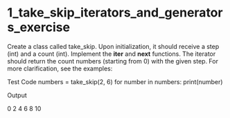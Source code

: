 # 1_take_skip_iterators_and_generators_exercise
Create a class called take_skip. Upon initialization, it should receive a step (int) and a count (int). Implement the __iter__ and __next__ functions. The iterator should return the count numbers (starting from 0) with the given step. For more clarification, see the examples:

Test Code
numbers = take_skip(2, 6)
for number in numbers:
    print(number)

Output

0
2
4
6
8
10
